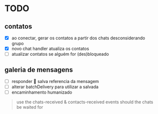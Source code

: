# TODO


## contatos
- [x] ao conectar, gerar os contatos a partir dos chats desconsiderando grupo
- [x] novo chat handler atualiza os contatos
- [ ] atualizar contatos se alguém for (des)bloqueado

## galeria de mensagens
- [ ] responder 📸 salva referencia da mensagem
- [ ] alterar batchDelivery para utilizar a salvada
- [ ] encaminhamento humanizado

> use the chats-received & contacts-received events should the chats be waited for
